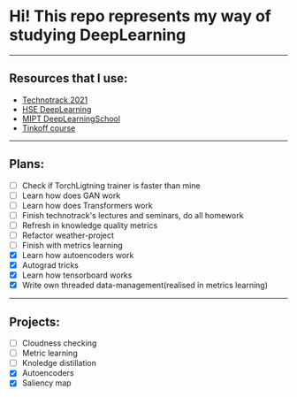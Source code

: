 # Hi! This repo represents my way of studying DeepLearning
____
## Resources that I use:
+ [Technotrack 2021](https://github.com/mailcourses/technotrack-NN2021S-lectures)
+ [HSE DeepLearning](https://github.com/hse-ds/iad-deep-learning/tree/master/2022)
+ [MIPT DeepLearningSchool](https://github.com/DLSchool/deep-learning-school)
+ [Tinkoff course](https://algocode.ru/dlfall22/)
____
## Plans:
- [ ] Check if TorchLigtning trainer is faster than mine
- [ ] Learn how does GAN work
- [ ] Learn how does Transformers work
- [ ] Finish technotrack's lectures and seminars, do all homework
- [ ] Refresh in knowledge quality metrics
- [ ] Refactor weather-project
- [ ] Finish with metrics learning
- [x] Learn how autoencoders work
- [x] Autograd tricks
- [x] Learn how tensorboard works
- [x] Write own threaded data-management(realised in metrics learning)
____
## Projects:
- [ ] Cloudness checking
- [ ] Metric learning
- [ ] Knoledge distillation
- [X] Autoencoders
- [X] Saliency map